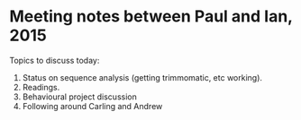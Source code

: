 # Meeting notes between Paul and Ian, 2015

Topics to discuss today:
1. Status on sequence analysis (getting trimmomatic, etc working).
2. Readings.
3. Behavioural project discussion
4. Following around Carling and Andrew
